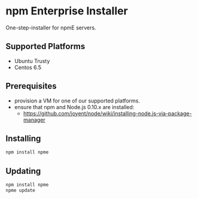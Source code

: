 # npm Enterprise Installer

One-step-installer for npmE servers.

## Supported Platforms

* Ubuntu Trusty
* Centos 6.5

## Prerequisites

* provision a VM for one of our supported platforms.
* ensure that npm and Node.js 0.10.x are installed:
  * https://github.com/joyent/node/wiki/installing-node.js-via-package-manager

## Installing

```bash
npm install npme
```

## Updating

```bash
npm install npme
npme update
```
